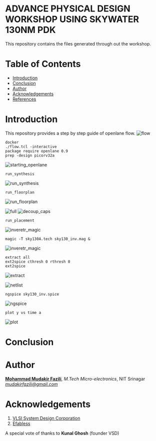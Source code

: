 # ADVANCE PHYSICAL DESIGN WORKSHOP USING SKYWATER 130NM PDK

This repository contains the files generated through out the workshop. 

# Table of Contents
- [Introduction](#introduction)
- [Conclusion](#conclusion)
- [Author](#author)
- [Acknowledgements](#acknowledgements)
- [References](#references)

# Introduction

This repository provides a step by step guide of openlane flow.
![flow](images/0.png)
```
docker
./flow.tcl -interactive
package require openlane 0.9
prep -design picorv32a
```

![starting_openlane](images/1.png)

```
run_synthesis
```

![run_synthesis](images/2.jpg)


```
run_floorplan
```
![run_floorplan](images/3.png)

![full](images/picorv32a.floorplan.def.png)
![decoup_caps](images/4.jpg)

```
run_placement
```
![inveretr_magic](images/picorv32a.placement.def.png)
```
magic -T sky130A.tech sky130_inv.mag &
```
![inveretr_magic](images/5.jpg)

```
extract all
ext2spice cthresh 0 rthresh 0
ext2spice
```
![extract](images/6.jpg)

![netlist](images/7.jpg)

```
ngspice sky130_inv.spice 
```
![ngspice](images/8.jpg)
```
plot y vs time a
```
![plot](images/9.jpg)


# Conclusion



# Author
[**Mohammad Mudakir Fazili**](https://www.linkedin.com/in/mudakirfazili14/), *M.Tech Micro-electronics*, NIT Srinagar                                                                                           
*mudakirfazili@gmail.com*

# Acknowledgements
1. [VLSI System Design Corporation](https://www.vlsisystemdesign.com/)
2. [Efabless](https://efabless.com)

A special vote of thanks to **Kunal Ghosh** (founder VSD)
